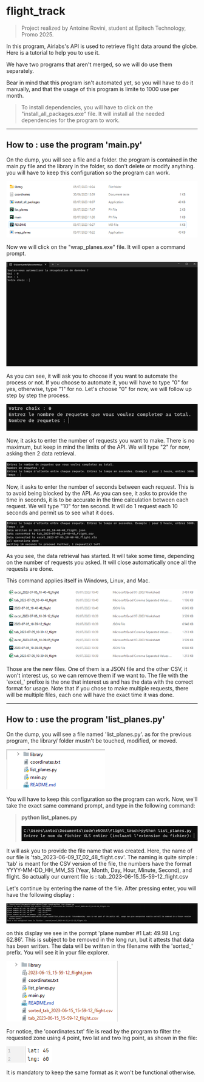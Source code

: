 # flight_track

> Project realized by Antoine Rovini, student at Epitech Technology, Promo 2025.

In this program, Airlabs's API is used to retrieve flight data around the globe. Here is a tutorial to help you to use
it.

We have two programs that aren't merged, so we will do use them separately.

Bear in mind that this program isn't automated yet, so you will have to do it manually, and that the usage of this
program is limite to 1000 use per month.

> To install dependencies, you will have to click on the "install_all_packages.exe" file. It will install all the needed
> dependencies for the program to work.

-------------

## How to : use the program 'main.py'

On the dump, you will see a file and a folder. the program is contained in the main.py file and the library in the
folder, so don't delete or modify anything. you will have to keep this configuration so the program can work.

![img.png](library/readme/azertyhgcx.png)

Now we will click on the "wrap_planes.exe" file. It will open a command prompt.

![img.png](library/readme/dcvbjhgv.png)

As you can see, it will ask you to choose if you want to automate the process or not. If you choose to automate it, you
will have to type "0" for yes, otherwise, type "1" for no. Let's choose "0" for now, we will follow up step by step the
process.

![img_1.png](library/readme/gvbnj,.png)

Now, it asks to enter the number of requests you want to make. There is no maximum, but keep in mind the limits of the
API. We will type "2" for now, asking then 2 data retrieval.

![img_2.png](library/readme/fvbj,l.png)

Now, it asks to enter the number of seconds between each request. This is to avoid being blocked by the API. As you can
see, it asks to provide the time in seconds, it is to be accurate in the time calculation between each request. We will
type "10" for ten second. It will do 1 request each 10 seconds and permit us to see what it does.

![img_3.png](library/readme/aqsxcvghjk.png)

As you see, the data retrieval has started. It will take some time, depending on the number of requests you asked. It
will close automatically once all the requests are done.

This command applies itself in Windows, Linux, and Mac.

![img_4.png](library/readme/aqwxcvbn.png)


Those are the new files. One of them is a JSON file and the other CSV, it won't interest us, so we can remove them if we
want to. The file with the 'excel_' prefixe is the one that interest us and has the data with the correct format for
usage. Note that if you chose to make multiple requests, there will be multiple files, each one will have the exact time
it was done.

------------

## How to : use the program 'list_planes.py'

On the dump, you will see a file named 'list_planes.py'. as for the previous program, the library/ folder mustn't be
touched, modified, or moved.


![img.png](library/readme/rfcvhytf.png)

You will have to keep this configuration so the program can work. Now, we'll take the exact same command prompt, and
type in the following command:
> **python list_planes.py**
> 
> ![img.png](library/readme/ascvbhg.png)

It will ask you to provide the file name that was created. Here, the name of our file is
'tab_2023-06-09_17_02_48_flight.csv'. The naming is quite simple : 'tab' is meant for the CSV version of the file, the
numbers have the format YYYY-MM-DD_HH_MM_SS (Year, Month, Day, Hour, Minute, Second), and flight.
So actually our current file is : tab_2023-06-15_15-59-12_flight.csv

Let's continue by entering the name of the file.
After pressing enter, you will have the following display : 

![img_1.png](library/readme/aqwxcvbn,.png)

on this display we see in the pormpt 'plane number #1 Lat: 49.98      Lng: 62.86'. This is subject to be removed in the
long run, but it attests that data has been written. The data will be written in the filename with the 'sorted_' prefix.
You will see it in your file explorer.

![img.png](library/readme/ergx.png)

For notice, the 'coordinates.txt' file is read by the program to filter the requested zone using 4 point, two lat and
two lng point, as shown in the file:

![img.png](library/readme/asdvbn.png)

It is mandatory to keep the same format as it won't be functional otherwise.